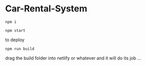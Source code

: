 # Car-Rental-System

``` npm i ``` 

``` npm start ```



to deploy

``` npm run build ```

drag the build folder into netlify or whatever and it will do its job ...

